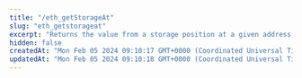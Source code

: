 ```yaml
---
title: "/eth_getStorageAt"
slug: "eth_getstorageat"
excerpt: "Returns the value from a storage position at a given address, or in other words, returns the state of the contract's storage, which may not be exposed via the contract's methods."
hidden: false
createdAt: "Mon Feb 05 2024 09:10:17 GMT+0000 (Coordinated Universal Time)"
updatedAt: "Mon Feb 05 2024 09:10:18 GMT+0000 (Coordinated Universal Time)"
---
```

